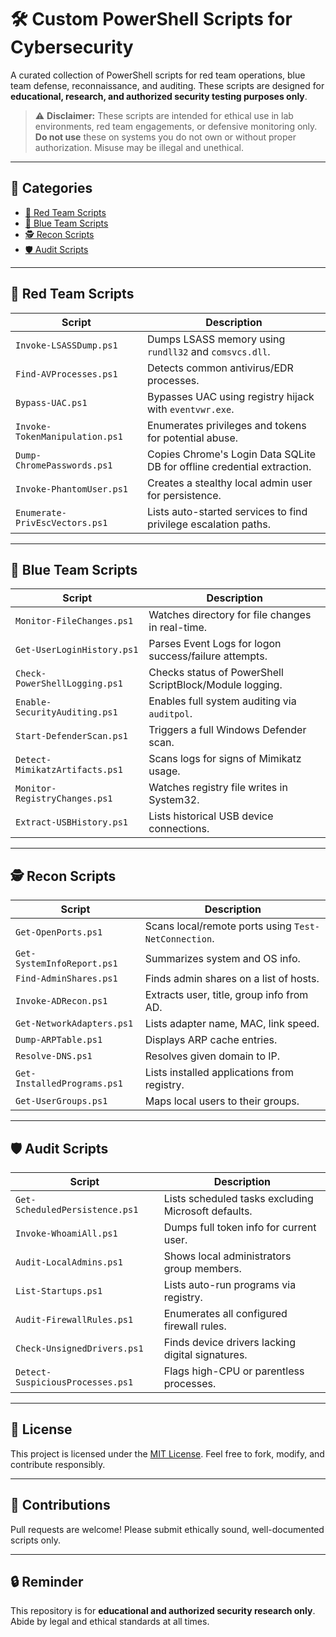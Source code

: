 # 🛠️ Custom PowerShell Scripts for Cybersecurity

A curated collection of PowerShell scripts for red team operations, blue team defense, reconnaissance, and auditing. These scripts are designed for **educational, research, and authorized security testing purposes only**.

> ⚠️ **Disclaimer:** These scripts are intended for ethical use in lab environments, red team engagements, or defensive monitoring only. **Do not use** these on systems you do not own or without proper authorization. Misuse may be illegal and unethical.

---

## 📁 Categories

- [🔴 Red Team Scripts](#-red-team-scripts)
- [🔵 Blue Team Scripts](#-blue-team-scripts)
- [🕵️ Recon Scripts](#-recon-scripts)
- [🛡️ Audit Scripts](#-audit-scripts)

---

## 🔴 Red Team Scripts

| Script | Description |
|--------|-------------|
| `Invoke-LSASSDump.ps1` | Dumps LSASS memory using `rundll32` and `comsvcs.dll`. |
| `Find-AVProcesses.ps1` | Detects common antivirus/EDR processes. |
| `Bypass-UAC.ps1` | Bypasses UAC using registry hijack with `eventvwr.exe`. |
| `Invoke-TokenManipulation.ps1` | Enumerates privileges and tokens for potential abuse. |
| `Dump-ChromePasswords.ps1` | Copies Chrome's Login Data SQLite DB for offline credential extraction. |
| `Invoke-PhantomUser.ps1` | Creates a stealthy local admin user for persistence. |
| `Enumerate-PrivEscVectors.ps1` | Lists auto-started services to find privilege escalation paths. |

---

## 🔵 Blue Team Scripts

| Script | Description |
|--------|-------------|
| `Monitor-FileChanges.ps1` | Watches directory for file changes in real-time. |
| `Get-UserLoginHistory.ps1` | Parses Event Logs for logon success/failure attempts. |
| `Check-PowerShellLogging.ps1` | Checks status of PowerShell ScriptBlock/Module logging. |
| `Enable-SecurityAuditing.ps1` | Enables full system auditing via `auditpol`. |
| `Start-DefenderScan.ps1` | Triggers a full Windows Defender scan. |
| `Detect-MimikatzArtifacts.ps1` | Scans logs for signs of Mimikatz usage. |
| `Monitor-RegistryChanges.ps1` | Watches registry file writes in System32. |
| `Extract-USBHistory.ps1` | Lists historical USB device connections. |

---

## 🕵️ Recon Scripts

| Script | Description |
|--------|-------------|
| `Get-OpenPorts.ps1` | Scans local/remote ports using `Test-NetConnection`. |
| `Get-SystemInfoReport.ps1` | Summarizes system and OS info. |
| `Find-AdminShares.ps1` | Finds admin shares on a list of hosts. |
| `Invoke-ADRecon.ps1` | Extracts user, title, group info from AD. |
| `Get-NetworkAdapters.ps1` | Lists adapter name, MAC, link speed. |
| `Dump-ARPTable.ps1` | Displays ARP cache entries. |
| `Resolve-DNS.ps1` | Resolves given domain to IP. |
| `Get-InstalledPrograms.ps1` | Lists installed applications from registry. |
| `Get-UserGroups.ps1` | Maps local users to their groups. |

---

## 🛡️ Audit Scripts

| Script | Description |
|--------|-------------|
| `Get-ScheduledPersistence.ps1` | Lists scheduled tasks excluding Microsoft defaults. |
| `Invoke-WhoamiAll.ps1` | Dumps full token info for current user. |
| `Audit-LocalAdmins.ps1` | Shows local administrators group members. |
| `List-Startups.ps1` | Lists auto-run programs via registry. |
| `Audit-FirewallRules.ps1` | Enumerates all configured firewall rules. |
| `Check-UnsignedDrivers.ps1` | Finds device drivers lacking digital signatures. |
| `Detect-SuspiciousProcesses.ps1` | Flags high-CPU or parentless processes. |

---

## 📜 License

This project is licensed under the [MIT License](#-LICENCE). Feel free to fork, modify, and contribute responsibly.

---

## 💬 Contributions

Pull requests are welcome! Please submit ethically sound, well-documented scripts only.

---

## 🔒 Reminder

This repository is for **educational and authorized security research only**. Abide by legal and ethical standards at all times.
